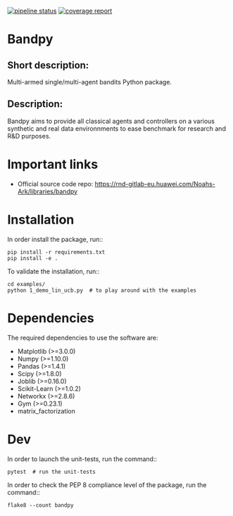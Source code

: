 [![pipeline status](https://rnd-gitlab-eu.huawei.com/Noahs-Ark/libraries/bandpy/badges/master/pipeline.svg)](https://rnd-gitlab-eu.huawei.com/Noahs-Ark/libraries/bandpy/-/commits/master)
[![coverage report](https://rnd-gitlab-eu.huawei.com/Noahs-Ark/libraries/bandpy/badges/master/coverage.svg)](https://rnd-gitlab-eu.huawei.com/Noahs-Ark/libraries/bandpy/-/commits/master)

Bandpy
======


Short description:
------------------
Multi-armed single/multi-agent bandits Python package.

Description:
------------
Bandpy aims to provide all classical agents and controllers on a
various synthetic and real data environnments to ease benchmark for research
and R&D purposes.

Important links
===============

- Official source code repo: https://rnd-gitlab-eu.huawei.com/Noahs-Ark/libraries/bandpy

Installation
============

In order install the package, run::

    pip install -r requirements.txt
    pip install -e .


To validate the installation, run::

    cd examples/
    python 1_demo_lin_ucb.py  # to play around with the examples


Dependencies
============

The required dependencies to use the software are:

 * Matplotlib (>=3.0.0)
 * Numpy (>=1.10.0)
 * Pandas (>=1.4.1)
 * Scipy (>=1.8.0)
 * Joblib (>=0.16.0)
 * Scikit-Learn (>=1.0.2)
 * Networkx (>=2.8.6)
 * Gym (>=0.23.1)
 * matrix_factorization

Dev
===

In order to launch the unit-tests, run the command::

    pytest  # run the unit-tests


In order to check the PEP 8 compliance level of the package, run the command::

    flake8 --count bandpy
